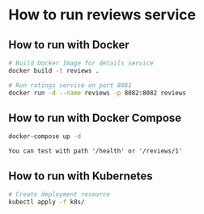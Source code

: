 # How to run reviews service

## How to run with Docker

```bash
# Build Docker Image for details service
docker build -t reviews .

# Run ratings service on port 8081
docker run -d --name reviews -p 8082:8082 reviews
```

## How to run with Docker Compose

```bash
docker-compose up -d
```

``` 
You can test with path '/health' or '/reviews/1'
```

## How to run with Kubernetes

```bash
# Create deployment resource
kubectl apply -f k8s/
```
